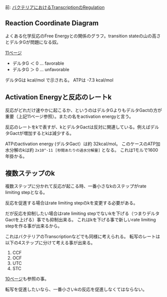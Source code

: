 前: [バクテリアにおけるTranscriptionのRegulation](バクテリアにおけるTranscriptionのRegulation.md)

## Reaction Coordinate Diagram

よくある化学反応のFree Energyとの関係のグラフ。transition stateの山の高さとデルタGが問題になる奴。

[11ページ](https://karino2.github.io/ImageGallery/MolecularBiology728x2.html#lg=1&slide=10)

- デルタG ＜ 0 ... favorable
- デルタG ＞ 0 ... unfavorable

デルタGは kcal/mol で示される。
ATPは -7.3 kcal/mol

## Activation Energyと反応のレートk

反応がどれだけ速やかに起こるか、というのはデルタGよりもデルタGactの方が重要（上記11ページ参照）。またの名をactivation energyと言う。

反応のレートをkで表すが、kとデルタGactは反対に関連している。例えばデルタGactが増加するとkは減少する。

ATPのactivation energy (デルタGact）は約 32kcal/mol。
このケースのATP加水分解のkは約 `2x10^-11 [秒間あたりの過水分解量]` となる。
これは1モルで1600年掛かる。

## 複数ステップのk

複数ステップに分かれて反応が起こる時、一番小さなkのステップがrate limiting stepとなる。

反応を促進する場合はrate limiting stepのkを変更する必要がある。

だが反応を抑制したい場合はrate limiting stepでないkを下げる（つまりデルタGactを上げる）事でも抑制出来る。
これはkを下げる事で新しいrate limiting stepを作る事が出来るから。

これはバクテリアのTranscriptionなどでも同様に考えられる。
転写のレートは以下の4ステップに分けて考える事が出来る。

1. CCF
2. OCF
3. UTC
4. STC

[10ページ](https://karino2.github.io/ImageGallery/MolecularBiology728x2.html#lg=1&slide=9)も参照の事。

転写を促進したいなら、一番小さいkの反応を促進しなくてはならない。